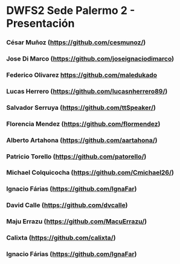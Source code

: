 # DWFS2 Sede Palermo 2 - Presentación

### César Muñoz (https://github.com/cesmunoz/)

### Jose Di Marco (https://github.com/joseignaciodimarco)

### Federico Olivarez https://github.com/maledukado

### Lucas Herrero (https://github.com/lucasnherrero89/)

### Salvador Serruya (https://github.com/ttSpeaker/)

### Florencia Mendez (https://github.com/flormendez)

### Alberto Artahona (https://github.com/aartahona/)

### Patricio Torello (https://github.com/patorello/)

### Michael Colquicocha (https://github.com/Cmichael26/)

### Ignacio Fárias (https://github.com/IgnaFar)

### David Calle (https://github.com/dvcalle)

### Maju Errazu (https://github.com/MacuErrazu/)

### Calixta (https://github.com/calixta/)

### Ignacio Fárias (https://github.com/IgnaFar)
